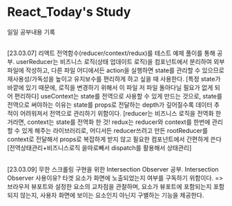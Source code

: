 # React_Today's Study
일일 공부내용 기록
##
[23.03.07]
리액트 전역함수(reducer/context/redux)를 테스트 예제 풀이를 통해 공부.
userReducer는 비즈니스 로직(상태 업데이트 로직)을 컴포넌트에서 분리하여 외부 파일에 작성하고, 다른 파일 어디에서든 action을 실행하면 state를 관리할 수 있으므로 재사용성/가독성을 높이고 유지보수를 편리하게 하고 싶을 때 사용한다. [특정 state가 바깥에 있기 때문에, 로직을 변경하기 위해서 이 파일 저 파일 돌아다닐 필요가 없게 되어 편리하다]
useContext는 state를 전역으로 사용할 수 있게 만드는 것으로, state를 전역으로 써야하는 이유는 state를 props로 전달하는 depth가 깊어질수록 데이터 추적이 어려워져서 전역으로 관리하기 위함이다. [reducer는 비즈니스 로직을 전역화 한거라면, context는 state를 전역화 한 것!
redux는 reducer와 context를 한번에 관리할 수 있게 해주는 라이브러리로, 어디서든 reducer쓰려고 만든 rootReducer를 context로 전달해서 props로 복잡하게 받지 않고 필요한 컴포넌트에서 간편하게 쓴다 [전역상태관리+비즈니스로직 을따로빼서 dispatch를 활용해서 상태관리]
##
[23.03.09]
무한 스크롤링 구현을 위한 Intersection Observer 공부.
Intersection Observer 사용이유? 타겟 요소가 화면에 노출되었는지 여부를 구독하기 위함이다.
=> 브라우저 뷰포트와 설정한 요소의 교차점을 관찰하며, 요소가 뷰포트에 포함되는지 포함되지 않는지, 사용자 화면에 보이는 요소인지 아닌지 구별하는 기능을 제공한다.
